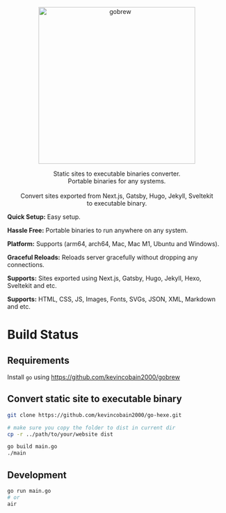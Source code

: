 <p align="center">
  <a href="https://github.com/kevincobain2000/go-hexe">
    <img alt="gobrew" src="https://imgur.com/pCMsDyq.png" width="360">
  </a>
</p>
<p align="center">
  Static sites to executable binaries converter.
  <br>
  Portable binaries for any systems.
  <br>
  <br>
  Convert sites exported from Next.js, Gatsby, Hugo, Jekyll, Sveltekit
  <br>
  to executable binary.
</p>

**Quick Setup:** Easy setup.

**Hassle Free:** Portable binaries to run anywhere on any system.

**Platform:** Supports (arm64, arch64, Mac, Mac M1, Ubuntu and Windows).

**Graceful Reloads:** Reloads server gracefully without dropping any connections.

**Supports:** Sites exported using Next.js, Gatsby, Hugo, Jekyll, Hexo, Sveltekit and etc.

**Supports:** HTML, CSS, JS, Images, Fonts, SVGs, JSON, XML, Markdown and etc.

# Build Status


## Requirements

Install `go` using https://github.com/kevincobain2000/gobrew


## Convert static site to executable binary

```sh
git clone https://github.com/kevincobain2000/go-hexe.git

# make sure you copy the folder to dist in current dir
cp -r ../path/to/your/website dist

go build main.go
./main
```

## Development

```sh
go run main.go
# or
air
```
